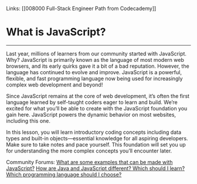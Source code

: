 Links:  [[008000 Full-Stack Engineer Path from Codecademy]]
# What is JavaScript?
---

Last year, millions of learners from our community started with JavaScript. Why? JavaScript is primarily known as the language of most modern web browsers, and its early quirks gave it a bit of a bad reputation. However, the language has continued to evolve and improve. JavaScript is a powerful, flexible, and fast programming language now being used for increasingly complex web development and beyond!

Since JavaScript remains at the core of web development, it’s often the first language learned by self-taught coders eager to learn and build. We’re excited for what you’ll be able to create with the JavaScript foundation you gain here. JavaScript powers the dynamic behavior on most websites, including this one.

In this lesson, you will learn introductory coding concepts including data types and built-in objects—essential knowledge for all aspiring developers. Make sure to take notes and pace yourself. This foundation will set you up for understanding the more complex concepts you’ll encounter later.

Community Forums:
[What are some examples that can be made with JavaScript?](https://discuss.codecademy.com/t/what-are-some-examples-of-what-javascript-can-be-used-to-make/486847)
[How are Java and JavaScript different? Which should I learn?](https://www.youtube.com/watch?v=Wpeym1_lmPo)
[Which programming language should I choose?](https://www.youtube.com/watch?v=Wpeym1_lmPo)